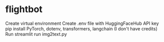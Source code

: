 # flightbot
Create virtual environment
Create .env file with HuggingFaceHub API key
pip install PyTorch, dotenv, transformers, langchain (I don't have credits)
Run streamlit run img2text.py